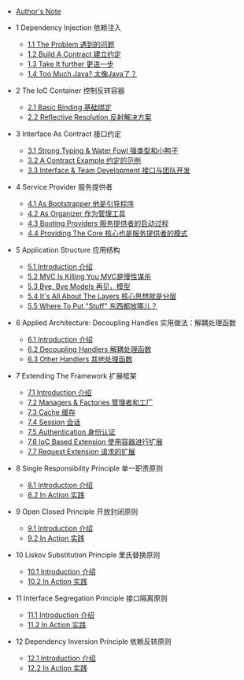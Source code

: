 
* [Author's Note](README.md)

* 1 Dependency Injection 依赖注入
    - [1.1 The Problem 遇到的问题](./page/1.1_The_Problem.md)
    - [1.2 Build A Contract 建立约定](./page/1.2_Build_A_Contract.md)
    - [1.3 Take It further 更进一步](./page/1.3_Take_It_further.md)
    - [1.4 Too Much Java? 太像Java了？](./page/1.4_Too_Much_Java.md)
* 2 The IoC Container 控制反转容器
    - [2.1 Basic Binding 基础绑定](./page/2.1_Basic_Binding.md)
    - [2.2 Reflective Resolution 反射解决方案](./page/2.2_Reflective_Resolution.md)
* 3 Interface As Contract 接口约定
    - [3.1 Strong Typing & Water Fowl 强类型和小鸭子](./page/3.1_Strong_Typing_&_Water_Fowl.md)
    - [3.2 A Contract Example 约定的范例](./page/3.2_A_Contract_Example.md)
    - [3.3 Interface & Team Development 接口与团队开发](./page/3.3_Interface_&_Team_Development.md)
* 4 Service Provider 服务提供者
    - [4.1 As Bootstrapper 他是引导程序](./page/4.1_As_Bootstrapper.md)
    - [4.2 As Organizer 作为管理工具](./page/4.2_As_Organizer.md)
    - [4.3 Booting Providers 服务提供者的启动过程](./page/4.3_Booting_Providers.md)
    - [4.4 Providing The Core 核心也是服务提供者的模式](./page/4.4_Providing_The_Core.md)
* 5 Application Structure 应用结构
    - [5.1 Introduction 介绍](./page/5.1_Introduction.md)
    - [5.2 MVC Is Killing You MVC是慢性谋杀](./page/5.2_MVC_Is_Killing_You.md)
    - [5.3 Bye, Bye Models 再见，模型](./page/5.3_Bye_Models.md)
    - [5.4 It's All About The Layers 核心思想就是分层](./page/5.4_It's_All_About_The_Layers.md)
    - [5.5 Where To Put "Stuff" 东西都放哪儿？](./page/5.5_Where_To_Put_Stuff.md)
* 6 Applied Architecture: Decoupling Handles 实用做法：解耦处理函数
    - [6.1 Introduction 介绍](./page/6.1_Introduction.md)
    - [6.2 Decoupling Handlers 解耦处理函数](./page/6.2_Decoupling_Handlers.md)
    - [6.3 Other Handlers 其他处理函数](./page/6.3_Other_Handlers.md)
* 7 Extending The Framework 扩展框架
    - [7.1 Introduction 介绍](./page/7.1_Introduction.md)
    - [7.2 Managers & Factories 管理者和工厂](./page/7.2_Managers_&_Factories.md)
    - [7.3 Cache 缓存](./page/7.3_Cache.md)
    - [7.4 Session 会话](./page/7.4_Session.md)
    - [7.5 Authentication 身份认证](./page/7.5_Authentication.md)
    - [7.6 IoC Based Extension 使用容器进行扩展](./page/7.6_IoC_Based_Extension.md)
    - [7.7 Request Extension 请求的扩展](./page/7.7_Request_Extension.md)
* 8 Single Responsibility Principle 单一职责原则
    - [8.1 Introduction 介绍](./page/8.1_Introduction.md)
    - [8.2 In Action 实践](./page/8.2_In_Action.md)
* 9 Open Closed Principle 开放封闭原则
    - [9.1 Introduction 介绍](./page/9.1_Introduction.md)
    - [9.2 In Action 实践](./page/9.2_In_Action.md)
* 10 Liskov Substitution Principle 里氏替换原则
    - [10.1 Introduction 介绍](./page/10.1_Introduction.md)
    - [10.2 In Action 实践](./page/10.2_In_Action.md)
* 11 Interface Segregation Principle 接口隔离原则
    - [11.1 Introduction 介绍](./page/11.1_Introduction.md)
    - [11.2 In Action 实践](./page/11.2_In_Action.md)
* 12 Dependency Inversion Principle 依赖反转原则
    - [12.1 Introduction 介绍](./page/12.1_Introduction.md)
    - [12.2 In Action 实践](./page/12.2_In_Action.md)
